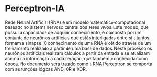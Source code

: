 # Perceptron-IA


Rede Neural Artificial (RNA) é um modelo matemático-computacional baseado no sistema nervoso central dos seres vivos. 
Este modelo, que possui a capacidade de adquirir conhecimento, é composto por um conjunto de neurônios artificiais que 
estão interligados entre si e juntos formam a sinapse. O conhecimento de uma RNA é obtido através de um treinamento 
realizado a partir de uma base de dados. Neste processo os neurônios artificiais realizam cálculos a partir da entrada 
e se atualizam acerca da informação a cada iteração, que também é conhecida como época. No documento será tratado como 
a RNA Perceptron se comporta com as funções lógicas AND, OR e XOR.
